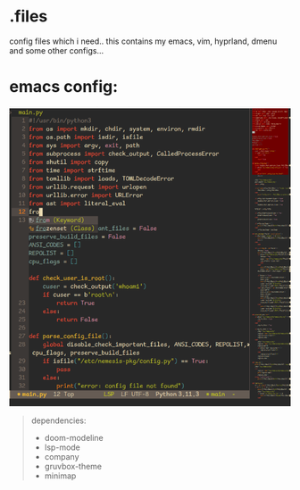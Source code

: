 # .files
config files which i need.. this contains my emacs, vim, hyprland, dmenu and some other configs...

# emacs config:
![master](Screenshot_2023-07-08_15-58-34.png)

> dependencies:
> - doom-modeline
> - lsp-mode
> - company
> - gruvbox-theme
> - minimap
